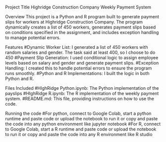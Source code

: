 Project Title
Highridge Construction Company Weekly Payment System

Overview
This project is a Python and R program built to generate payment slips for workers at Highridge Construction Company. The program dynamically creates a list of 450 workers, 
generates payment slips based on conditions specified in the assignment, and includes exception handling to manage potential errors.

Features
#Dynamic Worker List: I generated a list of 450 workers with random salaries and gender. The task said at least 400, so I choose to do 450
#Payment Slip Generation: I used conditional logic to assign employee levels based on salary and gender and generate payment slips.
#Exception Handling: I created this to handle potential errors to ensure the program runs smoothly.
#Python and R Implementations: I built the logic in both Python and R.

Files Included
#HIghRidge Python.ipynb: The Python implementation of the payslips
#HIghRidge R.ipynb: The R implementation of the weekly payment system.
#README.md: This file, providing instructions on how to use the code.

Running the code
#For python, connect to Google Colab, start a python runtime and paste code or upload the notebook to run it or copy and paste the code into any python environment like jupyter notebook
#For R, connect to Google Colab, start a R runtime and paste code or upload the notebook to run it or copy and paste the code into any R environment like R studio

